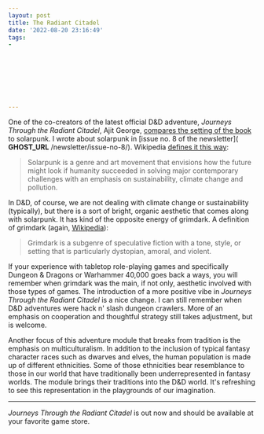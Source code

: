 ```yaml
---
layout: post
title: The Radiant Citadel
date: '2022-08-20 23:16:49'
tags:
- 








---
```


One of the co-creators of the latest official D&D adventure, _Journeys Through the Radiant Citadel_, Ajit George, [compares the setting of the book](https://youtu.be/5IC0AbjlIJM) to solarpunk. I wrote about solarpunk in [issue no. 8 of the newsletter]( __GHOST_URL__ /newsletter/issue-no-8/). Wikipedia [defines it this way](https://en.wikipedia.org/wiki/Solarpunk):

> Solarpunk is a genre and art movement that envisions how the future might look if humanity succeeded in solving major contemporary challenges with an emphasis on sustainability, climate change and pollution.

In D&D, of course, we are not dealing with climate change or sustainability (typically), but there is a sort of bright, organic aesthetic that comes along with solarpunk. It has kind of the opposite energy of grimdark. A definition of grimdark (again, [Wikipedia](https://en.wikipedia.org/wiki/Grimdark)):

> Grimdark is a subgenre of speculative fiction with a tone, style, or setting that is particularly dystopian, amoral, and violent.

If your experience with tabletop role-playing games and specifically Dungeon & Dragons or Warhammer 40,000 goes back a ways, you will remember when grimdark was the main, if not only, aesthetic involved with those types of games. The introduction of a more positive vibe in _Journeys Through the Radiant Citadel_ is a nice change. I can still remember when D&D adventures were hack n' slash dungeon crawlers. More of an emphasis on cooperation and thoughtful strategy still takes adjustment, but is welcome.

Another focus of this adventure module that breaks from tradition is the emphasis on multiculturalism. In addition to the inclusion of typical fantasy character races such as dwarves and elves, the human population is made up of different ethnicities. Some of those ethnicities bear resemblance to those in our world that have traditionally been underrepresented in fantasy worlds. The module brings their traditions into the D&D world. It's refreshing to see this representation in the playgrounds of our imagination.

* * *

_Journeys Through the Radiant Citadel_ is out now and should be available at your favorite game store.

